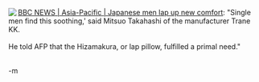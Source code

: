 <img src="http://newsimg.bbc.co.uk/media/images/40625000/jpg/_40625565_lappillow_afp203.jpg" align="left"><a href="http://news.bbc.co.uk/2/hi/asia-pacific/4092345.stm">BBC NEWS | Asia-Pacific | Japanese men lap up new comfort</a>: "Single men find this soothing,' said Mitsuo Takahashi of the manufacturer Trane KK.
<br />
<br />He told AFP that the Hizamakura, or lap pillow, fulfilled a primal need."

<br />-m
<br />